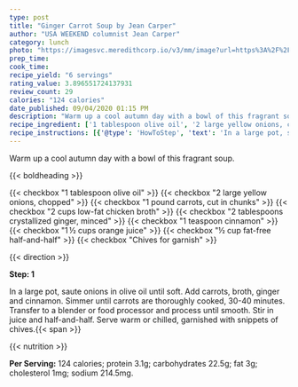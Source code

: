 ```yaml
---
type: post
title: "Ginger Carrot Soup by Jean Carper"
author: "USA WEEKEND columnist Jean Carper"
category: lunch
photo: "https://imagesvc.meredithcorp.io/v3/mm/image?url=https%3A%2F%2Fimages.media-allrecipes.com%2Fuserphotos%2F1103505.jpg"
prep_time: 
cook_time: 
recipe_yield: "6 servings"
rating_value: 3.896551724137931
review_count: 29
calories: "124 calories"
date_published: 09/04/2020 01:15 PM
description: "Warm up a cool autumn day with a bowl of this fragrant soup."
recipe_ingredient: ['1 tablespoon olive oil', '2 large yellow onions, chopped', '1 pound carrots, cut in chunks', '2 cups low-fat chicken broth', '2 tablespoons crystallized ginger, minced', '1 teaspoon cinnamon', '1\u2009½ cups orange juice', '½ cup fat-free half-and-half', 'Chives for garnish']
recipe_instructions: [{'@type': 'HowToStep', 'text': 'In a large pot, saute onions in olive oil until soft. Add carrots, broth, ginger and cinnamon. Simmer until carrots are thoroughly cooked, 30-40 minutes. Transfer to a blender or food processor and process until smooth. Stir in juice and half-and-half. Serve warm or chilled, garnished with snippets of chives.\n'}]
---
```


Warm up a cool autumn day with a bowl of this fragrant soup. 

{{< boldheading >}}

{{< checkbox "1 tablespoon olive oil" >}}
{{< checkbox "2 large yellow onions, chopped" >}}
{{< checkbox "1 pound carrots, cut in chunks" >}}
{{< checkbox "2 cups low-fat chicken broth" >}}
{{< checkbox "2 tablespoons crystallized ginger, minced" >}}
{{< checkbox "1 teaspoon cinnamon" >}}
{{< checkbox "1 ½ cups orange juice" >}}
{{< checkbox "½ cup fat-free half-and-half" >}}
{{< checkbox "Chives for garnish" >}}


{{< direction >}}

**Step: 1**

In a large pot, saute onions in olive oil until soft. Add carrots, broth, ginger and cinnamon. Simmer until carrots are thoroughly cooked, 30-40 minutes. Transfer to a blender or food processor and process until smooth. Stir in juice and half-and-half. Serve warm or chilled, garnished with snippets of chives.{{< span >}}

{{< nutrition >}}

**Per Serving:** 124 calories; protein 3.1g; carbohydrates 22.5g; fat 3g; cholesterol 1mg; sodium 214.5mg.